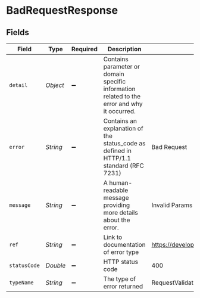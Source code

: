 # BadRequestResponse


## Fields

| Field                                                                                       | Type                                                                                        | Required                                                                                    | Description                                                                                 | Example                                                                                     |
| ------------------------------------------------------------------------------------------- | ------------------------------------------------------------------------------------------- | ------------------------------------------------------------------------------------------- | ------------------------------------------------------------------------------------------- | ------------------------------------------------------------------------------------------- |
| `detail`                                                                                    | *Object*                                                                                    | :heavy_minus_sign:                                                                          | Contains parameter or domain specific information related to the error and why it occurred. |                                                                                             |
| `error`                                                                                     | *String*                                                                                    | :heavy_minus_sign:                                                                          | Contains an explanation of the status_code as defined in HTTP/1.1 standard (RFC 7231)       | Bad Request                                                                                 |
| `message`                                                                                   | *String*                                                                                    | :heavy_minus_sign:                                                                          | A human-readable message providing more details about the error.                            | Invalid Params                                                                              |
| `ref`                                                                                       | *String*                                                                                    | :heavy_minus_sign:                                                                          | Link to documentation of error type                                                         | https://developers.apideck.com/errors#requestvalidationerror                                |
| `statusCode`                                                                                | *Double*                                                                                    | :heavy_minus_sign:                                                                          | HTTP status code                                                                            | 400                                                                                         |
| `typeName`                                                                                  | *String*                                                                                    | :heavy_minus_sign:                                                                          | The type of error returned                                                                  | RequestValidationError                                                                      |